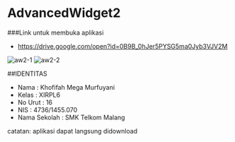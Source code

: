 # AdvancedWidget2

###Link untuk membuka aplikasi
  * https://drive.google.com/open?id=0B9B_0hJer5PYSG5ma0Jyb3VJV2M
  
![aw2-1](https://cloud.githubusercontent.com/assets/22130460/18813223/0175079a-831d-11e6-833c-ea53fec9f016.PNG)
![aw2-2](https://cloud.githubusercontent.com/assets/22130460/18813222/016e623c-831d-11e6-9f36-78b4375d092d.PNG)

  
##IDENTITAS
  * Nama : Khofifah Mega Murfuyani
  * Kelas : XIRPL6
  * No Urut : 16
  * NIS : 4736/1455.070
  * Nama Sekolah : SMK Telkom Malang
  
  catatan: aplikasi dapat langsung didownload
